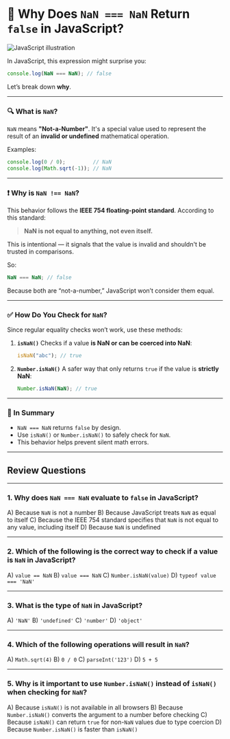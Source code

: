 # 🤔 Why Does `NaN === NaN` Return `false` in JavaScript?

![JavaScript illustration](https://agunechembaekene.wordpress.com/wp-content/uploads/2024/11/mr-badejos-design.png?w=1024)

In JavaScript, this expression might surprise you:

```js
console.log(NaN === NaN); // false
```

Let’s break down **why**.

---

### 🔍 What is `NaN`?

`NaN` means **"Not-a-Number"**. It's a special value used to represent the result of an **invalid or undefined** mathematical operation.

Examples:

```js
console.log(0 / 0);         // NaN
console.log(Math.sqrt(-1)); // NaN
```

---

### ❗ Why is `NaN !== NaN`?

This behavior follows the **IEEE 754 floating-point standard**. According to this standard:

> **NaN is not equal to anything, not even itself.**

This is intentional — it signals that the value is invalid and shouldn't be trusted in comparisons.

So:

```js
NaN === NaN; // false
```

Because both are “not-a-number,” JavaScript won’t consider them equal.

---

### ✅ How Do You Check for `NaN`?

Since regular equality checks won’t work, use these methods:

1. **`isNaN()`**
   Checks if a value **is NaN or can be coerced into NaN**:

   ```js
   isNaN("abc"); // true
   ```

2. **`Number.isNaN()`**
   A safer way that only returns `true` if the value is **strictly NaN**:

   ```js
   Number.isNaN(NaN); // true
   ```

---

### 🧠 In Summary

* `NaN === NaN` returns `false` by design.
* Use `isNaN()` or `Number.isNaN()` to safely check for `NaN`.
* This behavior helps prevent silent math errors.


---

## Review Questions

---

### 1. **Why does `NaN === NaN` evaluate to `false` in JavaScript?**

A) Because `NaN` is not a number
B) Because JavaScript treats `NaN` as equal to itself
C) Because the IEEE 754 standard specifies that `NaN` is not equal to any value, including itself
D) Because `NaN` is undefined


---

### 2. **Which of the following is the correct way to check if a value is `NaN` in JavaScript?**

A) `value == NaN`
B) `value === NaN`
C) `Number.isNaN(value)`
D) `typeof value === 'NaN'`

---

### 3. **What is the type of `NaN` in JavaScript?**

A) `'NaN'`
B) `'undefined'`
C) `'number'`
D) `'object'`


---

### 4. **Which of the following operations will result in `NaN`?**

A) `Math.sqrt(4)`
B) `0 / 0`
C) `parseInt('123')`
D) `5 + 5`


---

### 5. **Why is it important to use `Number.isNaN()` instead of `isNaN()` when checking for `NaN`?**

A) Because `isNaN()` is not available in all browsers
B) Because `Number.isNaN()` converts the argument to a number before checking
C) Because `isNaN()` can return `true` for non-`NaN` values due to type coercion
D) Because `Number.isNaN()` is faster than `isNaN()`

